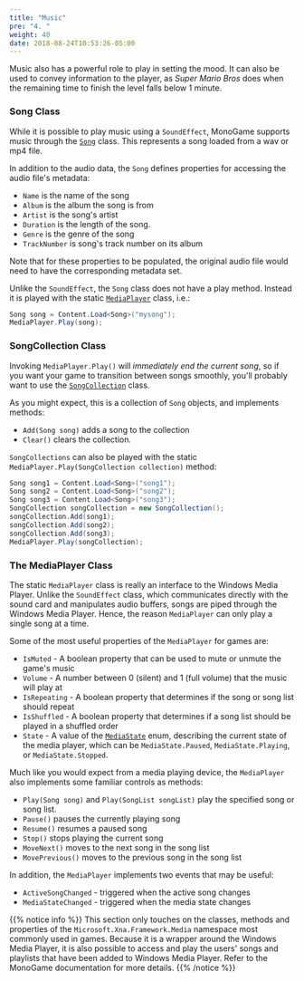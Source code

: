 ```yaml
---
title: "Music"
pre: "4. "
weight: 40
date: 2018-08-24T10:53:26-05:00
---
```


Music also has a powerful role to play in setting the mood.  It can also be used to convey information to the player, as _Super Mario Bros_ does when the remaining time to finish the level falls below 1 minute.

### Song Class
While it is possible to play music using a `SoundEffect`, 
MonoGame supports music through the [`Song`](https://docs.monogame.net/api/Microsoft.Xna.Framework.Media.Song.html) class.  This represents a song loaded from a wav or mp4 file.

In addition to the audio data, the `Song` defines properties for accessing the audio file's metadata:
* `Name` is the name of the song
* `Album` is the album the song is from
* `Artist` is the song's artist
* `Duration` is the length of the song.
* `Genre` is the genre of the song
* `TrackNumber` is song's track number on its album

Note that for these properties to be populated, the original audio file would need to have the corresponding metadata set.

Unlike the `SoundEffect`, the `Song` class does not have a play method.  Instead it is played with the static [`MediaPlayer`](https://docs.monogame.net/api/Microsoft.Xna.Framework.Media.MediaPlayer.html) class, i.e.:

```csharp
Song song = Content.Load<Song>("mysong");
MediaPlayer.Play(song);
```

### SongCollection Class
Invoking `MediaPlayer.Play()` will _immediately end the current song_, so if you want your game to transition between songs smoothly, you'll probably want to use the [`SongCollection`](https://docs.monogame.net/api/Microsoft.Xna.Framework.Media.SongCollection.html) class.  

As you might expect, this is a collection of `Song` objects, and implements methods:
* `Add(Song song)` adds a song to the collection
* `Clear()` clears the collection.

`SongCollections` can also be played with the static `MediaPlayer.Play(SongCollection collection)` method:

```csharp
Song song1 = Content.Load<Song>("song1");
Song song2 = Content.Load<Song>("song2");
Song song3 = Content.Load<Song>("song3");
SongCollection songCollection = new SongCollection();
songCollection.Add(song1);
songCollection.Add(song2);
songCollection.Add(song3);
MediaPlayer.Play(songCollection);
```
### The MediaPlayer Class
The static `MediaPlayer` class is really an interface to the Windows Media Player.  Unlike the `SoundEffect` class, which communicates directly with the sound card and manipulates audio buffers, songs are piped through the Windows Media Player.  Hence, the reason `MediaPlayer` can only play a single song at a time.

Some of the most useful properties of the `MediaPlayer` for games are:
* `IsMuted` - A boolean property that can be used to mute or unmute the game's music
* `Volume` - A number between 0 (silent) and 1 (full volume) that the music will play at
* `IsRepeating` - A boolean property that determines if the song or song list should repeat
* `IsShuffled` - A boolean property that determines if a song list should be played in a shuffled order
* `State` - A value of the [`MediaState`](https://docs.monogame.net/api/Microsoft.Xna.Framework.Media.MediaState.html) enum, describing the current state of the media player, which can be `MediaState.Paused`, `MediaState.Playing`, or `MediaState.Stopped`.

Much like you would expect from a media playing device, the `MediaPlayer` also implements some familiar controls as methods:

* `Play(Song song)` and `Play(SongList songList)` play the specified song or song list.  
* `Pause()` pauses the currently playing song
* `Resume()` resumes a paused song
* `Stop()` stops playing the current song
* `MoveNext()` moves to the next song in the song list 
* `MovePrevious()` moves to the previous song in the song list

In addition, the `MediaPlayer` implements two events that may be useful:
* `ActiveSongChanged` - triggered when the active song changes 
* `MediaStateChanged` - triggered when the media state changes

{{% notice info %}}
This section only touches on the classes, methods and properties of the `Microsoft.Xna.Framework.Media` namespace most commonly used in games.  Because it is a wrapper around the Windows Media Player, it is also possible to access and play the users' songs and playlists that have been added to Windows Media Player.  Refer to the MonoGame documentation for more details.
{{% /notice %}}